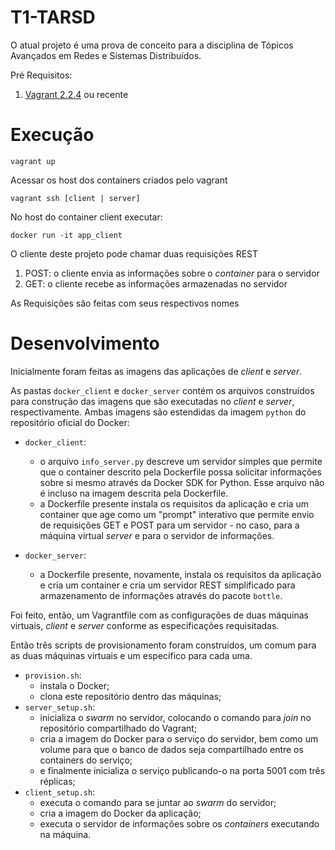 # T1-TARSD
O atual projeto é uma prova de conceito para a disciplina de Tópicos Avançados em Redes e Sistemas Distribuídos.

Pré Requisitos:
1. [Vagrant 2.2.4](https://www.vagrantup.com/) ou recente

# Execução

```
vagrant up
```
Acessar os host dos containers criados pelo vagrant

```
vagrant ssh [client | server]
```

No host do container client executar:
```
docker run -it app_client
```
O cliente deste projeto pode chamar duas requisições REST
1. POST: o cliente envia as informações sobre o *container* para o servidor
2. GET: o cliente recebe as informações armazenadas no servidor

As Requisições são feitas com seus respectivos nomes

# Desenvolvimento

Inicialmente foram feitas as imagens das aplicações de *client* e *server*.

As pastas ```docker_client``` e ```docker_server``` contém os arquivos construídos para construção das imagens que são executadas no *client* e *server*, respectivamente. Ambas imagens são estendidas da imagem  ```python``` do repositório oficial do Docker:

- ```docker_client```:
  - o arquivo ```info_server.py``` descreve um servidor simples que permite que o container descrito pela Dockerfile possa solicitar informações sobre si mesmo através da Docker SDK for Python. Esse arquivo não é incluso na imagem descrita pela Dockerfile.
  - a Dockerfile presente instala os requisitos da aplicação e cria um container que age como um "prompt" interativo que permite envio de requisições GET e POST para um servidor - no caso, para a máquina virtual *server* e para o servidor de informações.
  
- ```docker_server```:
  - a Dockerfile presente, novamente, instala os requisitos da aplicação e cria um container e cria um servidor REST simplificado para armazenamento de informações através do pacote ```bottle```.

Foi feito, então, um Vagrantfile com as configurações de duas máquinas virtuais, *client* e *server* conforme as especificações requisitadas.

Então três scripts de provisionamento foram construídos, um comum para as duas máquinas virtuais e um específico para cada uma.
- ```provision.sh```: 
  - instala o Docker;
  - clona este repositório dentro das máquinas;
- ```server_setup.sh```: 
  - inicializa o *swarm* no servidor, colocando o comando para *join* no repositório compartilhado do Vagrant; 
  - cria a imagem do Docker para o serviço do servidor, bem como um volume para que o banco de dados seja compartilhado entre os containers do serviço;
  - e finalmente inicializa o serviço publicando-o na porta 5001 com três réplicas;
- ```client_setup.sh```: 
  - executa o comando para se juntar ao *swarm* do servidor;
  - cria a imagem do Docker da aplicação;
  - executa o servidor de informações sobre os *containers* executando na máquina.
